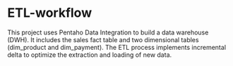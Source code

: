 # ETL-workflow
This project uses Pentaho Data Integration to build a data warehouse (DWH). It includes the sales fact table and two dimensional tables (dim_product and dim_payment). The ETL process implements incremental delta to optimize the extraction and loading of new data.
